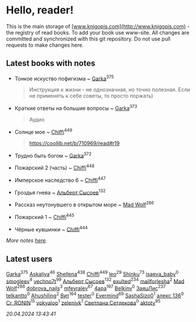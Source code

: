 # Hello, reader!
This is the main storage of [www.knigopis.com](http://www.knigopis.com) - the registry of read books.
To add your book use www-site. All changes are committed and synchronized with this git repository.
Do not use pull requests to make changes here.


## Latest books with notes
* Тонкое искуство пофигизма ~ [Garka](users/115/115753719718250012620-google)<sup>375</sup>
    > Инструкция к жизни - не однозначная, но точно полезная. Если не применять к себе советы, то просто поржать)

* Краткие ответы на большие вопросы ~ [Garka](users/115/115753719718250012620-google)<sup>373</sup>
    > Аудио

* Солнце мое ~ [Chiffi](users/105/105831994080785626680-google)<sup>449</sup>
    > https://coollib.net/b/710969/read#r19

* Трудно быть богом ~ [Garka](users/115/115753719718250012620-google)<sup>372</sup>

* Пожарский 2 (часть) ~ [Chiffi](users/105/105831994080785626680-google)<sup>448</sup>

* Имперское наследство 6 ~ [Chiffi](users/105/105831994080785626680-google)<sup>447</sup>

* Гроздья гнева ~ [Альберт Сысоев](users/474/47446642-vkontakte)<sup>132</sup>

* Рассказ неутонувшего в открытом море ~ [Mad Wolf](users/947/94738840-vkontakte)<sup>286</sup>

* Пожарский 1 ~ [Chiffi](users/105/105831994080785626680-google)<sup>445</sup>

* Чёрные кувшинки ~ [Chiffi](users/105/105831994080785626680-google)<sup>444</sup>


_More notes [here](latest_books_with_notes.md)._


## Latest users
[Garka](users/115/115753719718250012620-google)<sup>375</sup> 
[Askaliya](users/326/326783541-vkontakte)<sup>46</sup> 
[Shellena](users/134/13413591548892934957-mailru)<sup>438</sup> 
[Chiffi](users/105/105831994080785626680-google)<sup>449</sup> 
[leo](users/106/106915386474260202605-google)<sup>29</sup> 
[Shinku](users/109/109176126475581739292-google)<sup>73</sup> 
[isaeva_baby](users/109/109089966297718972425-google)<sup>0</sup> 
[smogleev](users/267/267805152-yandex)<sup>4</sup> 
[vechno7t](users/102/102483077884312127500-google)<sup>99</sup> 
[Альберт Сысоев](users/474/47446642-vkontakte)<sup>132</sup> 
[exulted](users/100/100599204551896265722-google)<sup>234</sup> 
[mailforlesha](users/836/836484549-yandex)<sup>2</sup> 
[Mad Wolf](users/947/94738840-vkontakte)<sup>286</sup> 
[dobrova_nails](users/606/6069210-vkontakte)<sup>3</sup> 
[mfevralev](users/140/140966150-vkontakte)<sup>67</sup> 
[4apa](users/117/117392596378069249667-google)<sup>197</sup> 
[Belkinv](users/117/117655821011958723100-google)<sup>0</sup> 
[ЗаяцЛис](users/112/112388384595246311466-google)<sup>237</sup> 
[telkantto](users/105/105132765868492364316-google)<sup>0</sup> 
[Ahushiling](users/116/116407812532669338806-google)<sup>2</sup> 
[Вит](users/300/300273923-vkontakte)<sup>164</sup> 
[tester](users/116/116424012935321035501-google)<sup>0</sup> 
[Evermind](users/302/302928912-vkontakte)<sup>69</sup> 
[SashaSizo0](users/117/117932212421048968285-google)<sup>1</sup> 
[алекс 136](users/184/18475011-vkontakte)<sup>0</sup> 
[Cr_RONIN](users/112/112090473416384685204-google)<sup>15</sup> 
[vokyalop](users/320/32096418-yandex)<sup>1</sup> 
[zeleniyk](users/196/19644235-vkontakte)<sup>1</sup> 
[Светлана Сетдекова](users/158/15877369199589457581-mailru)<sup>0</sup> 
[aktoty](users/275/275766107-vkontakte)<sup>95</sup> 


_20.04.2024 13:43:41_
